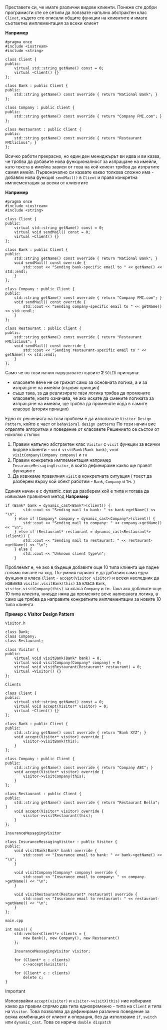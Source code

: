 Преставете си, че имате различни видове клиенти. Понеже сте добри програмисти сте се сетили да ползвате напълно абстрактен клас `Clinet`, 
където сте описали общите функции на клиентите и имате съответна имплементация за всеки клиент

**Например**
```
#pragma once
#include <iostream>
#include <string>

class Client {
public:
    virtual std::string getName() const = 0;
    virtual ~Client() {}
};

class Bank : public Client {
public:
    std::string getName() const override { return "National Bank"; }
};

class Company : public Client {
public:
    std::string getName() const override { return "Company FMI.com"; }
};

class Restaurant : public Client {
public:
    std::string getName() const override { return "Restaurant FMIlicious"; }
};

```


Всичко работи прекрасно, но един ден мениджърът ви идва и ви казва, че трябва да добавите нова функционалност за изпращане на имейли, 
като текста в имейла зависи от това на кой клиент трябва да изпратите самия имейл. Първоначално си казвате какво толкова сложно има - добавям нова 
функция `sendMail()` в `Client` и правя конкретна имплементация за всеки от клиентите

**Например**
```
#pragma once
#include <iostream>
#include <string>

class Client {
public:
    virtual std::string getName() const = 0;
    virtual void sendMail() const = 0;
    virtual ~Client() {}
};

class Bank : public Client {
public:
    std::string getName() const override { return "National Bank"; }
    void sendMail() const override {
        std::cout << "Sending bank-specific email to " << getName() << std::endl;
    }
};

class Company : public Client {
public:
    std::string getName() const override { return "Company FMI.com"; }
    void sendMail() const override {
        std::cout << "Sending company-specific email to " << getName() << std::endl;
    }
};

class Restaurant : public Client {
public:
    std::string getName() const override { return "Restaurant FMIlicious"; }
    void sendMail() const override {
        std::cout << "Sending restaurant-specific email to " << getName() << std::endl;
    }
};

```

Само че по този начин нарушавате първите **2** `SOLID` принципа:
 - класовете вече не се грижат само за основната логика, а и за изпращане на имейли (първия принцип)
 - също така, за да реализирате тази логика трябва да промените класовете, което означава, че ако искате да смените логиката за изпращане на имейли,
   ще трябва да променяте кода в самите класове (втория принцип)
   
Едно от решенията на този проблем е да използвате `Visitor Design Pattern`, който е част от `behavioral design patterns` 
По този начин вие отделяте алгоритми и поведение от класовете
Решението се състои от няколко стъпки:
1. Правим напълно абстрактен клас `Visitor` с `visit` функции за всички видове клиенти - `void visitBank(Bank bank)`, `void visitCompany(Company company)` и тн
2. Правим конкретна имплементация например `InsuranceMessagingVisitor`, в който дефинираме какво ще правят функциите
3. Да извикаме правилния `visit` в конкретната ситуация ( тоест да разберем върху кой обект работим - `Bank`, `Company` и тн. )

Единия начин е с dynamic_cast да разберем кой е типа и тогава да извикаме правилния метод
**Например**
```
if (Bank* bank = dynamic_cast<Bank*>(client)) {
        std::cout << "Sending mail to bank: " << bank->getName() << "\n";
    } else if (Company* company = dynamic_cast<Company*>(client)) {
        std::cout << "Sending mail to company: " << company->getName() << "\n";
    } else if (Restaurant* restaurant = dynamic_cast<Restaurant*>(client)) {
        std::cout << "Sending mail to restaurant: " << restaurant->getName() << "\n";
    } else {
        std::cout << "Unknown client type\n";
    }
```

Проблемът е, че ако в бъдеще добавите още 10 типа клиента ще падне голямо писане на код. По-умния вариант е да добавим само една фунцкия в класа 
`Client` - `accept(Visitor visitor)` и всеки наследник да извиква `visitor.visitBank(this)` за класа `Bank`, `visitor.visitCompany(this)` за класа 
`Company` и тн. Така ако добавите още 10 типа клиента, никъде няма да променяте вече написаната логика, а само ще трябва да направите конкретните 
имплементации за новите 10 типа клиента

**Пример с Visitor Design Pattern**

`Visitor.h`
```
class Bank;
class Company;
class Restaurant;

class Visitor {
public:
    virtual void visitBank(Bank* bank) = 0;
    virtual void visitCompany(Company* company) = 0;
    virtual void visitRestaurant(Restaurant* restaurant) = 0;
    virtual ~Visitor() {}
};
```

`Clients`
```
class Client {
public:
    virtual std::string getName() const = 0;
    virtual void accept(Visitor* visitor) = 0;
    virtual ~Client() {}
};

class Bank : public Client {
public:
    std::string getName() const override { return "Bank XYZ"; }
    void accept(Visitor* visitor) override {
        visitor->visitBank(this);
    }
};

class Company : public Client {
public:
    std::string getName() const override { return "Company ABC"; }
    void accept(Visitor* visitor) override {
        visitor->visitCompany(this);
    }
};

class Restaurant : public Client {
public:
    std::string getName() const override { return "Restaurant Bella"; }
    void accept(Visitor* visitor) override {
        visitor->visitRestaurant(this);
    }
};
```

`InsuranceMessagingVisitor`
```
class InsuranceMessagingVisitor : public Visitor {
public:
    void visitBank(Bank* bank) override {
        std::cout << "Insurance email to bank: " << bank->getName() << "\n";
    }

    void visitCompany(Company* company) override {
        std::cout << "Insurance email to company: " << company->getName() << "\n";
    }

    void visitRestaurant(Restaurant* restaurant) override {
        std::cout << "Insurance email to restaurant: " << restaurant->getName() << "\n";
    }
};
```

`main.cpp`
```
int main() {
    std::vector<Client*> clients = {
        new Bank(), new Company(), new Restaurant()
    };

    InsuranceMessagingVisitor visitor;

    for (Client* c : clients)
        c->accept(&visitor);

    for (Client* c : clients)
        delete c;
}
```

> [!IMPORTANT]
> Използвайки `accept(visitor)` и `visitor->visitX(this)` ние избираме какво да правим спрямо два типа едновременно - типа на `Client` и типа на `Visitor`. Това позволява да дефинираме различно поведение за всяка комбинация от клиент и операция, без да използваме `if`, `switch` или `dynamic_cast`. Това се нарича `double dispatch`